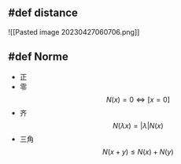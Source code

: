 ## #def distance

![[Pasted image 20230427060706.png]]



## #def Norme 

- 正
- 零  $$N(x) = 0 \Leftrightarrow [x = 0]$$
- 齐 $$N(\lambda x) = |\lambda| N(x)$$
- 三角 $$N(x + y) \leq N(x) + N(y)$$
